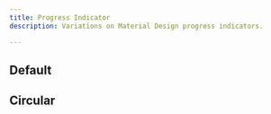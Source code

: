 ```yaml
---
title: Progress Indicator
description: Variations on Material Design progress indicators.

---
```


## Default

<code-preview group="default"></code-preview>

## Circular

<code-preview group="circular"></code-preview>
